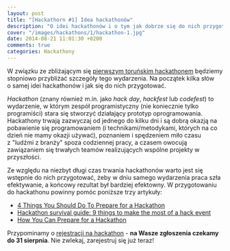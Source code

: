 ```yaml
---
layout: post
title: "[Hackathorn #1] Idea hackathonów"
description: "O idei hackathonów i o tym jak dobrze się do nich przygotować."
cover: "/images/hackathons/1/hackathon-1.jpg"
date: 2014-08-21 11:01:30 +0200
comments: true
categories: Hackathony
---
```

W&nbsp;związku ze zbliżającym się <a href="{{ root_url }}/news/2014/08/19/torun-hackathon-1-meetup-challenge/">pierwszym toruńskim hackathonem</a> będziemy stopniowo przybliżać szczegóły tego wydarzenia. Na początek kilka słów o&nbsp;samej idei hackathonów i&nbsp;jak się do nich przygotować.

*Hackathon* (znany również m.in. jako *hack day*, *hackfest* lub *codefest*) to wydarzenie, w&nbsp;którym zespół programistyczny (nie koniecznie tylko programiści) stara się stworzyć działający prototyp oprogramowania. Hackathony trwają zazwyczaj od jednego do kilku dni i&nbsp;są dobrą okazją na pobawienie się programowaniem (i&nbsp;technikami/metodykami, których na co dzień nie mamy okazji używać), poznaniem i&nbsp;spędzeniem miło czasu z&nbsp;"ludźmi z branży" spoza codziennej pracy, a&nbsp;czasem owocują zawiązaniem się trwałych teamów realizujących wspólne projekty w przyszłości. 

Ze względu na niezbyt długi czas trwania hackathonów warto jest się wstępnie do nich przygotować, żeby w dniu samego wydarzenia praca szła efektywanie, a&nbsp;końcowy rezultat był bardziej efektowny. W&nbsp;przygotowaniu do hackathonu powinny pomóc poniższe trzy artykuły:

<ul>
  <li><a href="http://blog.onemonthrails.com/4-things-you-can-do-to-prepare-for-your-first-hackathon/" target="_blank">4 Things You Should Do To Prepare for a&nbsp;Hackathon</a></li>
  <li><a href="http://thenextweb.com/dd/2012/04/14/hackathon-survival-guide-9-things-to-make-the-most-of-a-hack-event/" target="_blank">Hackathon survival guide: 9 things to make the most of a&nbsp;hack event</a></li>
  <li><a href="http://sendgrid.com/blog/prepare-hackathon/" target="_blank">How You Can Prepare for a&nbsp;Hackathon</a></li>
</ul>

Przypominamy o&nbsp;<a href="http://www.meetup.com/Torun-JUG/events/201836452/" target="_blank">rejestracji na hackathon</a> - **na Wasze zgłoszenia czekamy do 31 sierpnia**. Nie zwlekaj, zarejestruj się już teraz!